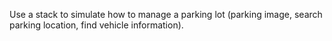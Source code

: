 Use a stack to simulate how to manage a parking lot (parking image, search parking location, find vehicle information).
